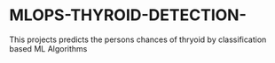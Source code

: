 # MLOPS-THYROID-DETECTION-
This projects predicts the persons chances of thryoid by classification based ML Algorithms
